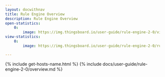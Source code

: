 ```yaml
---
layout: docwithnav
title: Rule Engine Overview
description: Rule Engine Overview
open-statistics:
    0:
        image: https://img.thingsboard.io/user-guide/rule-engine-2-0/view-statistics-ce.png
view-statistics:
    0:
        image: https://img.thingsboard.io/user-guide/rule-engine-2-0/rule-engine-stats-dashboard.png

---
```


{% include get-hosts-name.html %}
{% include docs/user-guide/rule-engine-2-0/overview.md %}
